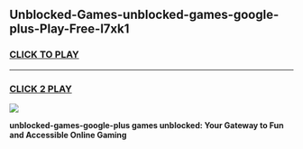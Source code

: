 
## Unblocked-Games-unblocked-games-google-plus-Play-Free-l7xk1
<h3>
<a href="https://premium76.site?title=unblocked-games-google-plus&ref=20M">CLICK TO PLAY</a></h3>
<hr>

<h3>
<a href="https://premium76.site?title=unblocked-games-google-plus&ref=20M">CLICK 2 PLAY</a>
  
</h3>

<a href="https://premium76.site?title=unblocked-games-google-plus&ref=19M"><img src="https://clearcache.store/games.png"></a>


**unblocked-games-google-plus games unblocked: Your Gateway to Fun and Accessible Online Gaming**
